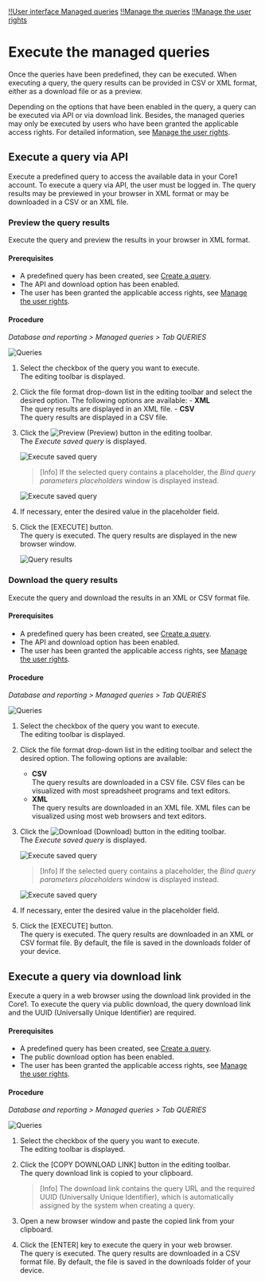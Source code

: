 [!!User interface Managed queries](../UserInterface/01_ManagedQueries.md)
[!!Manage the queries](../Integration/01_ManageQueries.md)
[!!Manage the user rights](../Integration/05_ManageUserRights.md)


# Execute the managed queries

Once the queries have been predefined, they can be executed. When executing a query, the query results can be provided in CSV or XML format, either as a download file or as a preview.

Depending on the options that have been enabled in the query, a query can be executed via API or via download link. Besides, the managed queries may only be executed by users who have been granted the applicable access rights. For detailed information, see [Manage the user rights](../Integration/05_ManageUserRights.md). 


## Execute a query via API 

Execute a predefined query to access the available data in your Core1 account. To execute a query via API, the user must be logged in. The query results may be previewed in your browser in XML format or may be downloaded in a CSV or an XML file. 

### Preview the query results

Execute the query and preview the results in your browser in XML format.

#### Prerequisites

- A predefined query has been created, see [Create a query](../Integration/01_ManageQueries.md#create-a-query).
- The API and download option has been enabled. 
- The user has been granted the applicable access rights, see [Manage the user rights](../Integration/05_ManageUserRights.md).

#### Procedure

*Database and reporting > Managed queries > Tab QUERIES*

![Queries](../../Assets/Screenshots/DatabaseAndReporting/ManagedQueries/Queries/Queries.png "[Queries]")

1. Select the checkbox of the query you want to execute.  
    The editing toolbar is displayed.

2. Click the file format drop-down list in the editing toolbar and select the desired option. The following options are available:
        - **XML**  
          The query results are displayed in an XML file.
        - **CSV**  
          The query results are displayed in a CSV file.

3. Click the ![Preview](../../Assets/Icons/Eye02.png "[Preview]") (Preview) button in the editing toolbar.  
    The *Execute saved query* is displayed.  

    ![Execute saved query](../../Assets/Screenshots/DatabaseAndReporting/ManagedQueries/Queries/ExecuteSavedQuery.png "[Execute saved query]")

    > [Info] If the selected query contains a placeholder, the *Bind query parameters placeholders* window is displayed instead. 
    
    ![Execute saved query](../../Assets/Screenshots/DatabaseAndReporting/ManagedQueries/Queries/BindQueryParamsPlaceholders.png "[Execute saved query]")

4. If necessary, enter the desired value in the placeholder field. 

5. Click the [EXECUTE] button.   
    The query is executed. The query results are displayed in the new browser window.

    ![Query results](../../Assets/Screenshots/DatabaseAndReporting/ManagedQueries/Queries/QueryResultsPreview.png "[Query results]")


### Download the query results

Execute the query and download the results in an XML or CSV format file.

#### Prerequisites

- A predefined query has been created, see [Create a query](../Integration/01_ManageQueries.md#create-a-query).
- The API and download option has been enabled. 
- The user has been granted the applicable access rights, see [Manage the user rights](../Integration/05_ManageUserRights.md).

#### Procedure

*Database and reporting > Managed queries > Tab QUERIES*

![Queries](../../Assets/Screenshots/DatabaseAndReporting/ManagedQueries/Queries/Queries.png "[Queries]")

1. Select the checkbox of the query you want to execute.  
    The editing toolbar is displayed.

2. Click the file format drop-down list in the editing toolbar and select the desired option. The following options are available:
    - **CSV**  
        The query results are downloaded in a CSV file. CSV files can be visualized with most spreadsheet programs and text editors.   
    - **XML**  
        The query results are downloaded in an XML file. XML files can be visualized using most web browsers and text editors.

3. Click the ![Download](../../Assets/Icons/Download.png "[Download]") (Download) button in the editing toolbar.  
    The *Execute saved query* is displayed.  

    ![Execute saved query](../../Assets/Screenshots/DatabaseAndReporting/ManagedQueries/Queries/ExecuteSavedQuery.png "[Execute saved query]")

    > [Info] If the selected query contains a placeholder, the *Bind query parameters placeholders* window is displayed instead. 
    
    ![Execute saved query](../../Assets/Screenshots/DatabaseAndReporting/ManagedQueries/Queries/BindQueryParamsPlaceholders.png "[Execute saved query]")

4. If necessary, enter the desired value in the placeholder field. 

5. Click the [EXECUTE] button.   
    The query is executed. The query results are downloaded in an XML or CSV format file. By default, the file is saved in the downloads folder of your device. 


## Execute a query via download link 

Execute a query in a web browser using the download link provided in the Core1. To execute the query via public download, the query download link and the UUID (Universally Unique Identifier) are required.

#### Prerequisites

- A predefined query has been created, see [Create a query](../Integration/01_ManageQueries.md#create-a-query).
- The public download option has been enabled. 
- The user has been granted the applicable access rights, see [Manage the user rights](../Integration/05_ManageUserRights.md).

#### Procedure

*Database and reporting > Managed queries > Tab QUERIES*

![Queries](../../Assets/Screenshots/DatabaseAndReporting/ManagedQueries/Queries/Queries.png "[Queries]")

1. Select the checkbox of the query you want to execute.  
    The editing toolbar is displayed.

2. Click the [COPY DOWNLOAD LINK] button in the editing toolbar.  
    The query download link is copied to your clipboard.

    > [Info] The download link contains the query URL and the required UUID (Universally Unique Identifier), which is automatically assigned by the system when creating a query.

3. Open a new browser window and paste the copied link from your clipboard. 

4. Click the [ENTER] key to execute the query in your web browser.  
    The query is executed. The query results are downloaded in a CSV format file. By default, the file is saved in the downloads folder of your device.  

[comment]: <> (Ist es möglich, als XML  herunterzuladen via download link?)